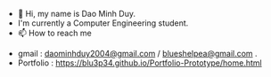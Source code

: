 - 👋 Hi, my name is Dao Minh Duy.
- I'm currently a Computer Engineering student.
- 📫 How to reach me 
+ gmail         : daominhduy2004@gmail.com / blueshelpea@gmail.com .
+ Portfolio     : https://blu3p34.github.io/Portfolio-Prototype/home.html


